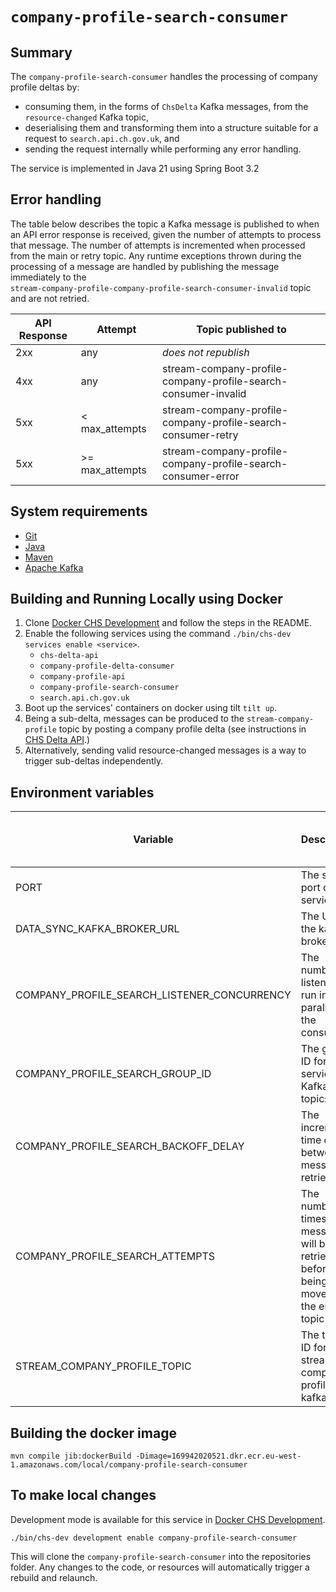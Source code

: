 # `company-profile-search-consumer`

## Summary

The ``company-profile-search-consumer`` handles the processing of company profile deltas by:

* consuming them, in the forms of `ChsDelta` Kafka messages, from the `resource-changed` Kafka topic,
* deserialising them and transforming them into a structure suitable for a request to `search.api.ch.gov.uk`, and
* sending the request internally while performing any error handling.

The service is implemented in Java 21 using Spring Boot 3.2

## Error handling

The table below describes the topic a Kafka message is published to when an API error response is received, given the
number of attempts to process that message. The number of attempts is incremented when processed from the main or
retry topic. Any runtime exceptions thrown during the processing of a message are handled by publishing the message
immediately to the <br>`stream-company-profile-company-profile-search-consumer-invalid` topic and are not retried.

| API Response | Attempt          | Topic published to                                             |
|--------------|------------------|----------------------------------------------------------------|
| 2xx          | any              | _does not republish_                                           |
| 4xx          | any              | stream-company-profile-company-profile-search-consumer-invalid |
| 5xx          | < max_attempts   | stream-company-profile-company-profile-search-consumer-retry   |
| 5xx          | \>= max_attempts | stream-company-profile-company-profile-search-consumer-error   |

## System requirements

* [Git](https://git-scm.com/downloads)
* [Java](http://www.oracle.com/technetwork/java/javase/downloads)
* [Maven](https://maven.apache.org/download.cgi)
* [Apache Kafka](https://kafka.apache.org/)

## Building and Running Locally using Docker

1. Clone [Docker CHS Development](https://github.com/companieshouse/docker-chs-development) and follow the steps in the
   README.
2. Enable the following services using the command `./bin/chs-dev services enable <service>`.
    * `chs-delta-api`
    * `company-profile-delta-consumer`
    * `company-profile-api`
    * `company-profile-search-consumer`
    * `search.api.ch.gov.uk`
3. Boot up the services' containers on docker using tilt `tilt up`.
4. Being a sub-delta, messages can be produced to the `stream-company-profile` topic by posting a company profile delta (see instructions in [CHS Delta API](https://github.com/companieshouse/chs-delta-api).)
5. Alternatively, sending valid resource-changed messages is a way to trigger sub-deltas independently. 

## Environment variables

| Variable                                    | Description                                                                         | Example (from docker-chs-development) |
|---------------------------------------------|-------------------------------------------------------------------------------------|---------------------------------------|
| PORT                                        | The server port of this service                                                     | 8081                                  |
| DATA_SYNC_KAFKA_BROKER_URL                  | The URL to the kafka broker                                                         | kafka:9092                            |
| COMPANY_PROFILE_SEARCH_LISTENER_CONCURRENCY | The number of listeners run in parallel for the consumer                            | 1                                     |
| COMPANY_PROFILE_SEARCH_GROUP_ID             | The group ID for the service's Kafka topics                                         | company-profile-search-consumer       |
| COMPANY_PROFILE_SEARCH_BACKOFF_DELAY        | The incremental time delay between message retries                                  | stream-company-profile                |
| COMPANY_PROFILE_SEARCH_ATTEMPTS             | The number of times a message will be retried before being moved to the error topic | 5                                     |
| STREAM_COMPANY_PROFILE_TOPIC                | The topic ID for the  stream-company-profile kafka topic                            | 100                                   |

## Building the docker image

    mvn compile jib:dockerBuild -Dimage=169942020521.dkr.ecr.eu-west-1.amazonaws.com/local/company-profile-search-consumer

## To make local changes

Development mode is available for this service
in [Docker CHS Development](https://github.com/companieshouse/docker-chs-development).

    ./bin/chs-dev development enable company-profile-search-consumer

This will clone the `company-profile-search-consumer` into the repositories folder. Any changes to the code, or resources
will automatically trigger a rebuild and relaunch.